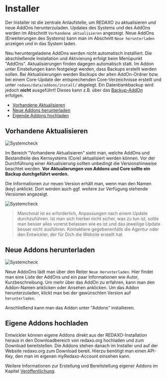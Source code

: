 # Installer

Der Installer ist die zentrale Anlaufstelle, um REDAXO zu aktualisieren und neue AddOns herunterzuladen. Updates des Systems und des AddOns werden im Abschnitt `Vorhandene aktualisieren` angezeigt. Neue AddOns (Erweiterungen des Systems) kann man im Abschnitt `Neue herunterladen` anzeigen und in das System laden.

Neu heruntergeladene AddOns werden nicht automatisch installiert. Die abschließende Installation und Aktivierung erfolgt beim Menüpunkt "AddOns".
Aktualisierungen finden dagegen automatisch statt.
Im Addon unter Einstellungen kann festgelegt werden, dass Backups erstellt werden sollen. Bei Aktualisierungen werden Backups der alten AddOn-Ordner bzw. bei einem Core-Update der entsprechenden Core-Verzeichnisse erstellt und unter `redaxo/data/addons/install/` abgelegt. Ein Datenbankbackup wird jedoch **nicht** ausgeführt! Dieses kann z.B. über das [Backup-AddOn](/{{path}}/{{version}}/backup) erfolgen.

- [Vorhandene Aktualisieren](#aktualisieren)
- [Neue Addons herunterladen](#herunterladen)
- [Eigende Addons hochladen](#hochladen)

<a name="aktualisieren"></a>

## Vorhandene Aktualisieren

![Systemcheck](/assets/v5.2.0-installer-01-aktualisieren.png)

Im Bereich "Vorhandene Aktualisieren" sieht man, welche AddOns und Bestandteile des Kernsystems (Core) aktualisiert werden können. Vor der Durchführung einer Aktualisierung sollten unbedingt die Versionshinweise beachtet werden. **Vor Aktualierungen von Addons und Core sollte ein Backup durchgeführt werden.**

Die Informationen zur neuen Version erhält man, wenn man den Namen (key) anklickt. Dort werden auch ggf.  weitere zur Verfügung stehende Versionen angezeigt.

![Systemcheck](/assets/v5.2.0-installer-03-versionen.png)

> Manchmal ist es erforderlich, Anpassungen nach einem Update durchzuführen. Ist man sich hierbei nicht sicher, was zu tun ist, sollte man besser alles vorerst belassen wie es ist und das jeweilige Update besser nicht ausführen. Kontaktiere gegebenenfalls die Agentur oder den Entwickler, der für Dich die Website erstellt hat.

<a name="herunterladen"></a>

## Neue Addons herunterladen

![Systemcheck](/assets/v5.2.0-installer-02-neue.png)

Neue AddoOns lädt man über den Reiter `Neue Herunterladen`. Hier findet man eine Liste der AddOns und ein paar Informationen wie Autor, Kurzbeschreibung. Um mehr über das AddOn zu erfahren, kann man den Addon-Namen anklicken oder Ansehen anklicken. Um das Addon herunterzuladen, klickt man bei der gewünschten Version auf `herunterladen`.

Anschließend kann man das Addon unter "Addons" installieren.

<a name="hochladen"></a>

## Eigene Addons hochladen

Entwickler können eigene Addons direkt aus der REDAXO-Installation heraus in den Downloadbereich von redaxo.org hochladen und zum Download bereitstellen. Die Addons stehen danach im Installer und auf der Website redaxo.org zum Download bereit. Hierzu benötigt man einen API-Key, den man im eigenen myRedaxo-Account einsehen kann.

Weitere Informationen zur Erstellung und Bereitstellung eigener Addons im Kapitel [Veröffentlichung](/{{path}}/{{version}}/addon-veroeffentlichung).
